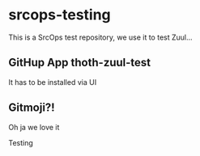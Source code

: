 # srcops-testing

This is a SrcOps test repository, we use it to test Zuul...

## GitHup App thoth-zuul-test

It has to be installed via UI

## Gitmoji?!

Oh ja we love it

Testing
